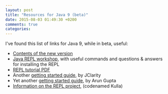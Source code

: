 ```yaml
---
layout: post
title: "Resources for Java 9 (beta)"
date: 2015-08-03 01:49:30 +0200
comments: true
categories: 
---
```



I've found this list of links for Java 9, while in beta, useful:

  * [Contents of the new version](https://wiki.openjdk.java.net/display/Adoption/JDK+9+Outreach)
  * [Java REPL workshop](http://www.meetup.com/Londonjavacommunity/events/221570203/), with useful commands and questions & answers for installing the REPL
  * [REPL tutorial PDF](https://java.net/downloads/adoptopenjdk/REPL_Tutorial.pdf)
  * Another [getting started guide](http://www.jclarity.com/2015/04/15/java-9-repl-getting-started-guide/), by JClarity
  * Yet another [getting started guide](http://blog.arungupta.me/jdk9-repl-getting-started/), by Arun Gupta
  * [Information on the REPL project](http://www.infoq.com/news/2014/09/repl-for-java), (codenamed Kulla)